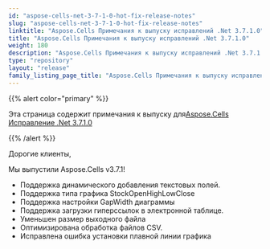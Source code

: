 ```yaml
---
id: "aspose-cells-net-3-7-1-0-hot-fix-release-notes"
slug: "aspose-cells-net-3-7-1-0-hot-fix-release-notes"
linktitle: "Aspose.Cells Примечания к выпуску исправлений .Net 3.7.1.0"
title: "Aspose.Cells Примечания к выпуску исправлений .Net 3.7.1.0"
weight: 180
description: "Aspose.Cells Примечания к выпуску исправлений .Net 3.7.1.0 – the latest updates and fixes."
type: "repository"
layout: "release"
family_listing_page_title: "Aspose.Cells Примечания к выпуску исправлений .Net 3.7.1.0"
---
```

{{% alert color="primary" %}} 

 Эта страница содержит примечания к выпуску для[Aspose.Cells Исправление .Net 3.7.1.0](https://releases.aspose.com/cells/net/new-releases/aspose.cells-.net-3.7.1.0-hot-fix/)

{{% /alert %}} 

 Дорогие клиенты,

 Мы выпустили Aspose.Cells v3.7.1!

- Поддержка динамического добавления текстовых полей.
- Поддержка типа графика StockOpenHighLowClose
- Поддержка настройки GapWidth диаграммы
- Поддержка загрузки гиперссылок в электронной таблице.
- Уменьшен размер выходного файла
- Оптимизирована обработка файлов CSV.
- Исправлена ошибка установки плавной линии графика


